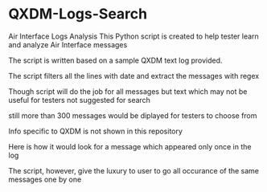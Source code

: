 # QXDM-Logs-Search
Air Interface Logs Analysis
This Python script is created to help tester learn and analyze Air Interface messages

The script is written based on a sample QXDM text log provided.

The script filters all the lines with date and extract the messages with regex

Though script will do the job for all messages but text which may not be useful for testers not suggested for search

still more than 300 messages would be diplayed for testers to choose from

Info specific to QXDM is not shown in this repository

Here is how it would look for a message which appeared only once in the log

The script, however, give the luxury to user to go all occurance of the same messages one by one

